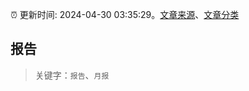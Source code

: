 :alarm_clock: 更新时间: 2024-04-30 03:35:29。[文章来源](/README.md)、[文章分类](/TAGS.md)

## 报告


> 关键字：`报告`、`月报`



